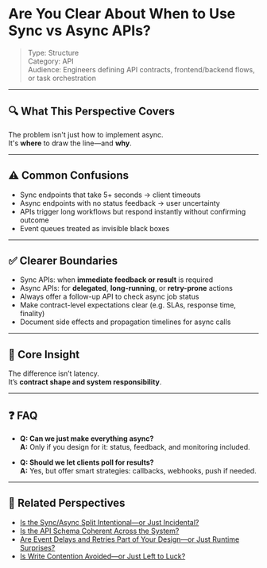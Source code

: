 # Are You Clear About When to Use Sync vs Async APIs?

> Type: Structure  
> Category: API  
> Audience: Engineers defining API contracts, frontend/backend flows, or task orchestration

---

## 🔍 What This Perspective Covers

The problem isn't just how to implement async.  
It's **where** to draw the line—and **why**.

---

## ⚠️ Common Confusions

- Sync endpoints that take 5+ seconds → client timeouts  
- Async endpoints with no status feedback → user uncertainty  
- APIs trigger long workflows but respond instantly without confirming outcome  
- Event queues treated as invisible black boxes

---

## ✅ Clearer Boundaries

- Sync APIs: when **immediate feedback or result** is required  
- Async APIs: for **delegated**, **long-running**, or **retry-prone** actions  
- Always offer a follow-up API to check async job status  
- Make contract-level expectations clear (e.g. SLAs, response time, finality)  
- Document side effects and propagation timelines for async calls

---

## 🧠 Core Insight

The difference isn’t latency.  
It’s **contract shape and system responsibility**.

---

## ❓ FAQ

- **Q: Can we just make everything async?**  
  **A:** Only if you design for it: status, feedback, and monitoring included.

- **Q: Should we let clients poll for results?**  
  **A:** Yes, but offer smart strategies: callbacks, webhooks, push if needed.

---

## 🔗 Related Perspectives

- [Is the Sync/Async Split Intentional—or Just Incidental?](../async/sync-async-alignment.md)
- [Is the API Schema Coherent Across the System?](api-schema-coherence.md)
- [Are Event Delays and Retries Part of Your Design—or Just Runtime Surprises?](../async/event-retry-delay.md)
- [Is Write Contention Avoided—or Just Left to Luck?](../data/write-contention.md)
